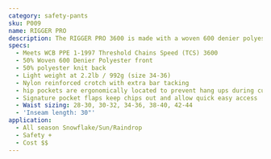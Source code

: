 ```yaml
---
category: safety-pants
sku: P009
name: RIGGER PRO
description: The RIGGER PRO 3600 is made with a woven 600 denier polyester front and our classic polester knit back. The pant is made for longevity. The woven poly front can handle extreme abrasion and has excellent resistance to oil and gas.
specs:
  - Meets WCB PPE 1-1997 Threshold Chains Speed (TCS) 3600
  - 50% Woven 600 Denier Polyester front
  - 50% polyester knit back
  - Light weight at 2.2lb / 992g (size 34-36)
  - Nylon reinforced crotch with extra bar tacking
  - hip pockets are ergonomically located to prevent hang ups during cutting and bending
  - Signature pocket flaps keep chips out and allow quick easy access
  - Waist sizing: 28-30, 30-32, 34-36, 38-40, 42-44
  - 'Inseam length: 30"'
application:
  - All season Snowflake/Sun/Raindrop
  - Safety +
  - Cost $$
---
```

